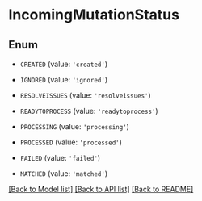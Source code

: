 # IncomingMutationStatus


## Enum

* `CREATED` (value: `'created'`)

* `IGNORED` (value: `'ignored'`)

* `RESOLVEISSUES` (value: `'resolveissues'`)

* `READYTOPROCESS` (value: `'readytoprocess'`)

* `PROCESSING` (value: `'processing'`)

* `PROCESSED` (value: `'processed'`)

* `FAILED` (value: `'failed'`)

* `MATCHED` (value: `'matched'`)

[[Back to Model list]](../README.md#documentation-for-models) [[Back to API list]](../README.md#documentation-for-api-endpoints) [[Back to README]](../README.md)


